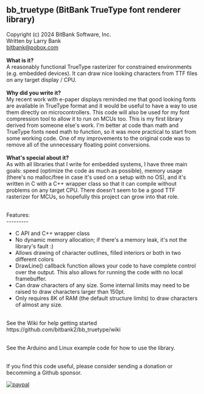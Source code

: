 bb_truetype (BitBank TrueType font renderer library)<br>
----------------------------------------------------
Copyright (c) 2024 BitBank Software, Inc.<br>
Written by Larry Bank<br>
bitbank@pobox.com<br>
<br>
<b>What is it?</b><br>
A reasonably functional TrueType rasterizer for constrained environments (e.g. embedded devices). It can draw nice looking characters from TTF files on any target display / CPU.<br>
<br>
<b>Why did you write it?</b><br>
My recent work with e-paper displays reminded me that good looking fonts are available in TrueType format and it would be useful to have a way to use them directly on microcontrollers. This code will also be used for my font compression tool to allow it to run on MCUs too. This is my first library derived from someone else's work. I'm better at code than math and TrueType fonts need math to function, so it was more practical to start from some working code. One of my improvements to the original code was to remove all of the unnecessary floating point conversions.<br>
<br>
<b>What's special about it?</b><br>
As with all libraries that I write for embedded systems, I have three main goals: speed (optimize the code as much as possible), memory usage (there's no malloc/free in case it's used on a setup with no OS), and it's written in C with a C++ wrapper class so that it can compile without problems on any target CPU. There doesn't seem to be a good TTF rasterizer for MCUs, so hopefully this project can grow into that role.<br>
<br>

Features:<br>
---------<br>
- C API and C++ wrapper class<br>
- No dynamic memory allocation; if there's a memory leak, it's not the library's fault :)
- Allows drawing of character outlines, filled interiors or both in two different colors<br>
- DrawLine() callback function allows your code to have complete control over the output. This also allows for running the code with no local framebuffer.
- Can draw characters of any size. Some internal limits may need to be raised to draw characters larger than 150pt.
- Only requires 8K of RAM (the default structure limits) to draw characters of almost any size.
<br>
See the Wiki for help getting started<br>
https://github.com/bitbank2/bb_truetype/wiki <br>
<br>

See the Arduino and Linux example code for how to use the library.<br> 
<br>

If you find this code useful, please consider sending a donation or becomming a Github sponsor.

[![paypal](https://www.paypalobjects.com/en_US/i/btn/btn_donateCC_LG.gif)](https://www.paypal.com/cgi-bin/webscr?cmd=_s-xclick&hosted_button_id=SR4F44J2UR8S4)

